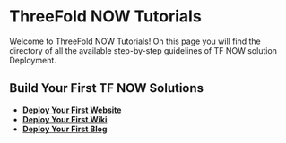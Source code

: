 # ThreeFold NOW Tutorials

Welcome to ThreeFold NOW Tutorials! On this page you will find the directory of all the available step-by-step guidelines of TF NOW solution Deployment.

## Build Your First TF NOW Solutions

- [__Deploy Your First Website__](website)
- [__Deploy Your First Wiki__](wiki)
- [__Deploy Your First Blog__](blog)